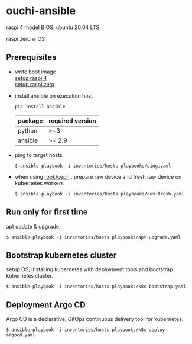 # ouchi-ansible

raspi 4 model B
OS: ubuntu 20.04 LTS

raspi zero w
OS: 

## Prerequisites  

- write boot image  
[setup raspi 4](https://qiita.com/HeRo/items/c1c30d7267faeb304538
)  
[setup raspi zero](https://qiita.com/hishi/items/8bdfd9d72fa8fe2e7573)

- install ansible on execution host
  ``` 
  pip install ansible
  ```
  | package | required version |
  | ------- | ---------------- |
  | python  | >=3              |
  | ansible | >= 2.9           |


- ping to target hosts
  ```
  $ ansible-playbook -i inventories/hosts playbooks/ping.yaml
  ```

- when using [rook/ceph](https://rook.io/docs/rook/v1.6/ceph-quickstart.html#prerequisites)  , prepare raw device and fresh raw device on kubernetes workers

  ```
  $ ansible-playbook -i inventories/hosts playbooks/dev-fresh.yaml
  ```


## Run only for first time  

apt update & upgrade.  

```
$ ansible-playbook -i inventories/hosts playbooks/apt-upgrade.yaml
```


## Bootstrap kubernetes cluster  

setup OS, installing kubernetes with deployment tools and bootstrap kubernetes cluster.  

```
$ ansible-playbook -i inventories/hosts playbooks/k8s-bootstrap.yaml
```

## Deployment Argo CD

Argo CD is a declarative, GitOps continuous delivery tool for kubernetes.

```
$ ansible-playbook -i inventories/hosts playbooks/k8s-deploy-argocd.yaml
```

